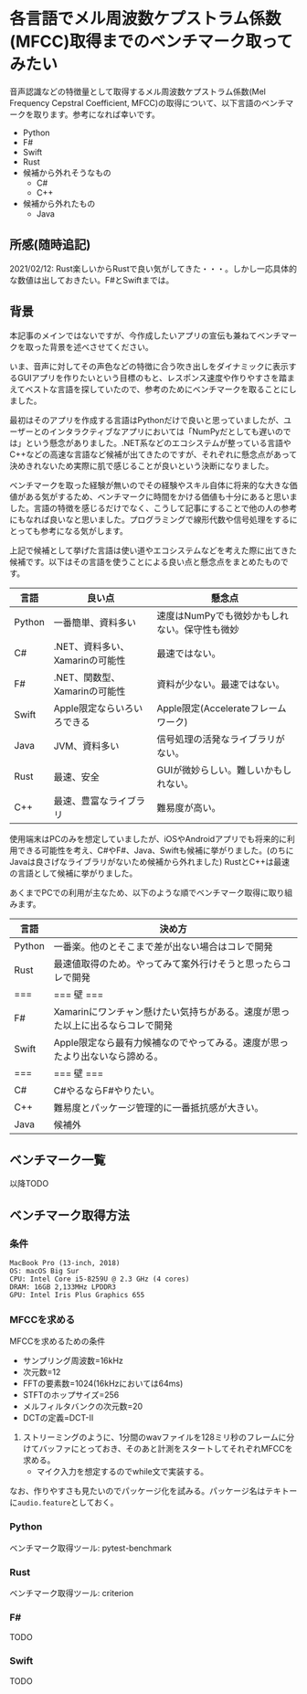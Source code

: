 # 各言語でメル周波数ケプストラム係数(MFCC)取得までのベンチマーク取ってみたい

音声認識などの特徴量として取得するメル周波数ケプストラム係数(Mel Frequency Cepstral Coefficient, MFCC)の取得について、以下言語のベンチマークを取ります。参考になれば幸いです。

* Python
* F#
* Swift
* Rust
* 候補から外れそうなもの
    * C#
    * C++
* 候補から外れたもの
    * Java

## 所感(随時追記)

2021/02/12: Rust楽しいからRustで良い気がしてきた・・・。しかし一応具体的な数値は出しておきたい。F#とSwiftまでは。

## 背景

本記事のメインではないですが、今作成したいアプリの宣伝も兼ねてベンチマークを取った背景を述べさせてください。

いま、音声に対してその声色などの特徴に合う吹き出しをダイナミックに表示するGUIアプリを作りたいという目標のもと、レスポンス速度や作りやすさを踏まえてベストな言語を探していたので、参考のためにベンチマークを取ることにしました。

最初はそのアプリを作成する言語はPythonだけで良いと思っていましたが、ユーザーとのインタラクティブなアプリにおいては「NumPyだとしても遅いのでは」という懸念がありました。.NET系などのエコシステムが整っている言語やC++などの高速な言語など候補が出てきたのですが、それぞれに懸念点があって決めきれないため実際に肌で感じることが良いという決断になりました。

ベンチマークを取った経験が無いのでその経験やスキル自体に将来的な大きな価値がある気がするため、ベンチマークに時間をかける価値も十分にあると思いました。言語の特徴を感じるだけでなく、こうして記事にすることで他の人の参考にもなれば良いなと思いました。プログラミングで線形代数や信号処理をするにとっても参考になる気がします。

上記で候補として挙げた言語は使い道やエコシステムなどを考えた際に出てきた候補です。以下はその言語を使うことによる良い点と懸念点をまとめたものです。

言語   | 良い点                                         | 懸念点
---    | ---                                            | ---
Python | 一番簡単、資料多い                             | 速度はNumPyでも微妙かもしれない。保守性も微妙
C#     | .NET、資料多い、Xamarinの可能性                | 最速ではない。
F#     | .NET、関数型、Xamarinの可能性                  | 資料が少ない。最速ではない。
Swift  | Apple限定ならいろいろできる                    | Apple限定(Accelerateフレームワーク)
Java   | JVM、資料多い                                  | 信号処理の活発なライブラリがない。
Rust   | 最速、安全                  　                 | GUIが微妙らしい。難しいかもしれない。
C++    | 最速、豊富なライブラリ                         | 難易度が高い。

使用端末はPCのみを想定していましたが、iOSやAndroidアプリでも将来的に利用できる可能性を考え、C#やF#、Java、Swiftも候補に挙がりました。(のちにJavaは良さげなライブラリがないため候補から外れました)
RustとC++は最速の言語として候補に挙がりました。

あくまでPCでの利用が主なため、以下のような順でベンチマーク取得に取り組みます。

言語   | 決め方
---    | ---
Python | 一番楽。他のとそこまで差が出ない場合はコレで開発
Rust   | 最速値取得のため。やってみて案外行けそうと思ったらコレで開発
===    | === 壁 ===
F#     | Xamarinにワンチャン懸けたい気持ちがある。速度が思った以上に出るならコレで開発
Swift  | Apple限定なら最有力候補なのでやってみる。速度が思ったより出ないなら諦める。
===    | === 壁 ===
C#     | C#やるならF#やりたい。
C++    | 難易度とパッケージ管理的に一番抵抗感が大きい。
Java   | 候補外

## ベンチマーク一覧

以降TODO

## ベンチマーク取得方法

### 条件

```
MacBook Pro (13-inch, 2018)
OS: macOS Big Sur
CPU: Intel Core i5-8259U @ 2.3 GHz (4 cores)
DRAM: 16GB 2,133MHz LPDDR3
GPU: Intel Iris Plus Graphics 655
```

### MFCCを求める

MFCCを求めるための条件
* サンプリング周波数=16kHz
* 次元数=12
* FFTの要素数=1024(16kHzにおいては64ms)
* STFTのホップサイズ=256
* メルフィルタバンクの次元数=20
* DCTの定義=DCT-Ⅱ

1. ストリーミングのように、1分間のwavファイルを128ミリ秒のフレームに分けてバッファにとっておき、そのあと計測をスタートしてそれぞれMFCCを求める。
    * マイク入力を想定するのでwhile文で実装する。

なお、作りやすさも見たいのでパッケージ化を試みる。パッケージ名はテキトーに`audio.feature`としておく。

### Python

ベンチマーク取得ツール: pytest-benchmark

### Rust

ベンチマーク取得ツール: criterion

### F#

TODO

### Swift

TODO
